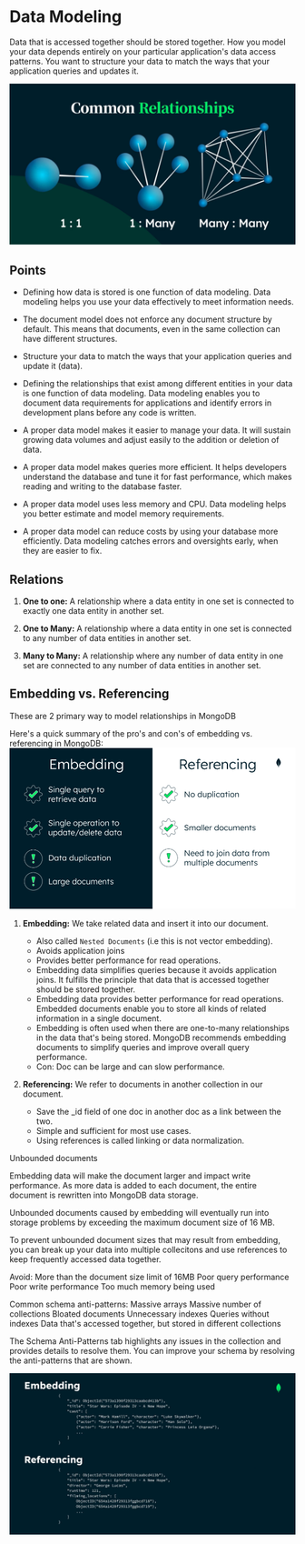 # Data Modeling

Data that is accessed together should be stored together. How you model your data depends entirely on your particular application's data access patterns. You want to structure your data to match the ways that your application queries and updates it.

<img src='./relationships.png'/>

## Points

- Defining how data is stored is one function of data modeling. Data modeling helps you use your data effectively to meet information needs.
- The document model does not enforce any document structure by default. This means that documents, even in the same collection can have different structures.
- Structure your data to match the ways that your application queries and update it (data).

- Defining the relationships that exist among different entities in your data is one function of data modeling. Data modeling enables you to document data requirements for applications and identify errors in development plans before any code is written.
- A proper data model makes it easier to manage your data. It will sustain growing data volumes and adjust easily to the addition or deletion of data.
- A proper data model makes queries more efficient. It helps developers understand the database and tune it for fast performance, which makes reading and writing to the database faster.
- A proper data model uses less memory and CPU. Data modeling helps you better estimate and model memory requirements.
- A proper data model can reduce costs by using your database more efficiently. Data modeling catches errors and oversights early, when they are easier to fix.

## Relations

1. **One to one:** A relationship where a data entity in one set is connected to exactly one data entity in another set.

2. **One to Many:** A relationship where a data entity in one set is connected to any number of data entities in another set.
3. **Many to Many:** A relationship where any number of data entity in one set are connected to any number of data entities in another set.

## Embedding vs. Referencing

These are 2 primary way to model relationships in MongoDB

Here's a quick summary of the pro's and con's of embedding vs. referencing in MongoDB:
<img src='./embedding.png'/>

1. **Embedding:** We take related data and insert it into our document.

   - Also called `Nested Documents` (i.e this is not vector embedding).
   - Avoids application joins
   - Provides better performance for read operations.
   - Embedding data simplifies queries because it avoids application joins. It fulfills the principle that data that is accessed together should be stored together.
   - Embedding data provides better performance for read operations. Embedded documents enable you to store all kinds of related information in a single document.
   - Embedding is often used when there are one-to-many relationships in the data that's being stored. MongoDB recommends embedding documents to simplify queries and improve overall query performance.
   - Con: Doc can be large and can slow performance.

2. **Referencing:** We refer to documents in another collection in our document.

   - Save the \_id field of one doc in another doc as a link between the two.
   - Simple and sufficient for most use cases.
   - Using references is called linking or data normalization.


Unbounded documents

Embedding data will make the document larger and impact write performance. As more data is added to each document, the entire document is rewritten into MongoDB data storage.

Unbounded documents caused by embedding will eventually run into storage problems by exceeding the maximum document size of 16 MB.

To prevent unbounded document sizes that may result from embedding, you can break up your data into multiple collecitons and use references to keep frequently accessed data together.

 Avoid:
More than the document size limit of 16MB
Poor query performance
Poor write performance
Too much memory being
used

Common schema
anti-patterns:
Massive arrays
Massive number of
collections
Bloated documents
Unnecessary indexes
Queries without indexes
Data that's accessed together, but stored in different collections

The Schema Anti-Patterns tab highlights any issues in the collection and provides details to resolve them. You can improve your schema by resolving the anti-patterns that are shown.




<img src='./Embedding-Referencing-example.png'/>
